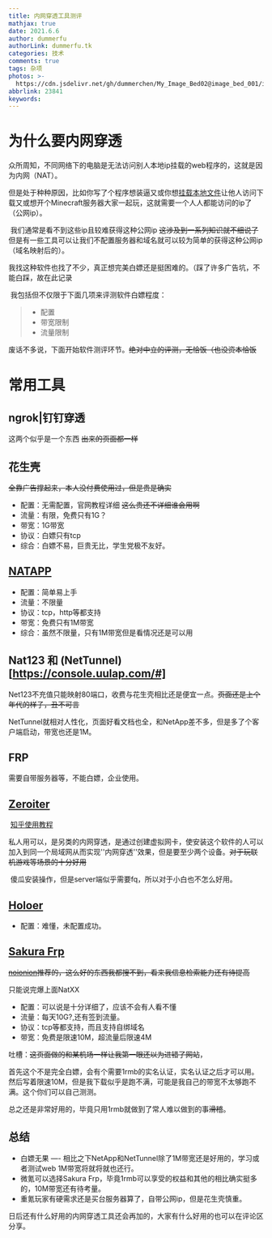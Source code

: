 ```yaml
---
title: 内网穿透工具测评
mathjax: true
date: 2021.6.6
author: dummerfu
authorLink: dummerfu.tk
categories: 技术
comments: true
tags: 杂项
photos: >-
  https://cdn.jsdelivr.net/gh/dummerchen/My_Image_Bed02@image_bed_001/img/20210317004707.jpg
abbrlink: 23841
keywords:
---
```


# 为什么要内网穿透

​	众所周知，不同网络下的电脑是无法访问别人本地ip挂载的web程序的，这就是因为内网（NAT）。

但是处于种种原因，比如你写了个程序想装逼又或你想[挂载本地文件](https://dummerfu.top/p/14426.html)让他人访问下载又或想开个Minecraft服务器大家一起玩，这就需要一个人人都能访问的ip了（公网ip）。

​	我们通常是看不到这些ip且较难获得这种公网ip ~~这涉及到一系列知识就不细说了~~ 但是有一些工具可以让我们不配置服务器和域名就可以较为简单的获得这种公网ip（域名映射后的）。

​	我找这种软件也找了不少，真正想完美白嫖还是挺困难的。（踩了许多广告坑，不能白踩，故在此记录

​	我包括但不仅限于下面几项来评测软件白嫖程度：

> * 配置
> * 带宽限制
> * 流量限制



废话不多说，下面开始软件测评环节。~~绝对中立的评测，无恰饭（也没资本恰饭~~

# 常用工具

## ngrok|钉钉穿透

这两个似乎是一个东西 ~~出来的页面都一样~~



## 花生壳

~~全靠广告撑起来，本人没付费使用过，但是贵是确实~~

* 配置：无需配置，官网教程详细 ~~这么贵还不详细谁会用啊~~
* 流量：有限，免费只有1G？
* 带宽：1G带宽
* 协议：白嫖只有tcp
* 综合：白嫖不易，巨贵无比，学生党极不友好。

## [NATAPP](https://natapp.cn/article/natapp_newbie)

* 配置：简单易上手
* 流量：不限量
* 协议：tcp，http等都支持
* 带宽：免费只有1M带宽 
* 综合：虽然不限量，只有1M带宽但是看情况还是可以用



## Nat123 和 (NetTunnel)[https://console.uulap.com/#]

​	Net123不充值只能映射80端口，收费与花生壳相比还是便宜一点。~~页面还是上个年代的样子，丑不可言~~

NetTunnel就相对人性化，页面好看文档也全，和NetApp差不多，但是多了个客户端启动，带宽也还是1M。

## FRP

需要自带服务器等，不能白嫖，企业使用。

## [Zeroiter](https://www.zerotier.com/)

​	[知乎使用教程](https://zhuanlan.zhihu.com/p/83849371)

​	私人用可以，是另类的内网穿透，是通过创建虚拟网卡，使安装这个软件的人可以加入到同一个局域网从而实现''内网穿透''效果，但是要至少两个设备。~~对于玩联机游戏等场景的十分好用~~

​	傻瓜安装操作，但是server端似乎需要fq，所以对于小白也不怎么好用。

## [Holoer](https://github.com/wisdom-projects/holer-client)

* 配置：难懂，未配置成功。

## [Sakura Frp](https://www.natfrp.com/user/)

~~[noionion](https://noionion.top/)推荐的，这么好的东西我都搜不到，看来我信息检索能力还有待提高~~

只能说完爆上面NatXX

* 配置：可以说是十分详细了，应该不会有人看不懂
* 流量：每天10G?,还有签到流量。
* 协议：tcp等都支持，而且支持自绑域名
* 带宽：免费是限速10M，超流量后限速4M

吐槽：~~这页面做的和某机场一样让我第一眼还以为进错了网站~~，

首先这个不是完全白嫖，会有个需要1rmb的实名认证，实名认证之后才可以用。然后写着限速10M，但是我下载似乎是跑不满，可能是我自己的带宽不太够跑不满。这个你们可以自己测测。

总之还是非常好用的，毕竟只用1rmb就做到了常人难以做到的事~~滑稽~~。

## 总结

* 白嫖无果 —- 相比之下NetApp和NetTunnel除了1M带宽还是好用的，学习或者测试web 1M带宽将就将就也还行。
* 微氪可以选择Sakura Frp，毕竟1rmb可以享受的权益和其他的相比确实挺多的，10M带宽还有待考量。
* 重氪玩家有硬需求还是买台服务器算了，自带公网ip，但是花生壳慎重。

日后还有什么好用的内网穿透工具还会再加的，大家有什么好用的也可以在评论区分享。

​	
